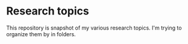 # Research topics
This repository is snapshot of my various research topics. I'm trying to organize them by in folders.

